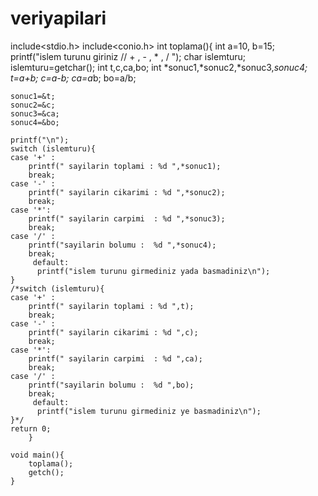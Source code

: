 # veriyapilari


include<stdio.h>
include<conio.h>
		int toplama(){
			int a=10, b=15;
	printf("islem turunu giriniz // + , - , * , / ");
	char islemturu;
	islemturu=getchar();
	int t,c,ca,bo;
	int *sonuc1,*sonuc2,*sonuc3,*sonuc4;
	t=a+b;
	c=a-b;
	ca=a*b;
	bo=a/b;

	sonuc1=&t;
	sonuc2=&c;
	sonuc3=&ca;
	sonuc4=&bo;

	printf("\n");
	switch (islemturu){
	case '+' :
		printf(" sayilarin toplami : %d ",*sonuc1);
		break;
	case '-' :
		printf(" sayilarin cikarimi : %d ",*sonuc2);
		break;
	case '*': 
		printf(" sayilarin carpimi  : %d ",*sonuc3);
		break;
	case '/' :
		printf("sayilarin bolumu :  %d ",*sonuc4);
		break;
		 default:
          printf("islem turunu girmediniz yada basmadiniz\n");
	}
	/*switch (islemturu){
	case '+' :
		printf(" sayilarin toplami : %d ",t);
		break;
	case '-' :
		printf(" sayilarin cikarimi : %d ",c);
		break;
	case '*': 
		printf(" sayilarin carpimi  : %d ",ca);
		break;
	case '/' :
		printf("sayilarin bolumu :  %d ",bo);
		break;
		 default:
          printf("islem turunu girmediniz ye basmadiniz\n");
	}*/
	return 0;
		}
		
	void main(){
		toplama();
		getch();
	}
		
